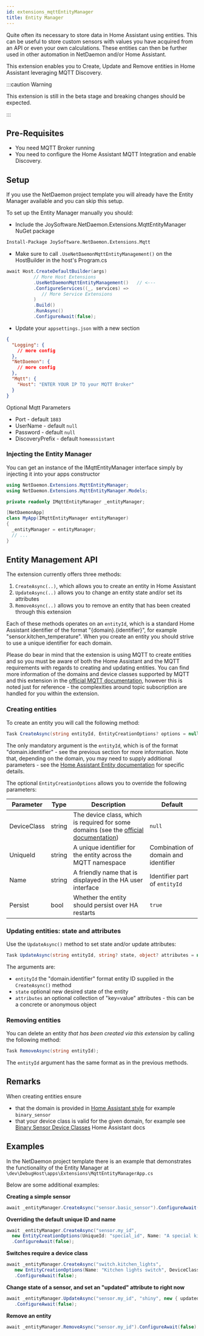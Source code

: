 ```yaml
---
id: extensions_mqttEntityManager
title: Entity Manager
---
```


Quite often its necessary to store data in Home Assistant using entities. This can be useful to store custom sensors with values you have acquired from an API or even your own calculations. These entities can then be further used in other automation in NetDaemon and/or Home Assistant.

This extension enables you to Create, Update and Remove entities in Home Assistant leveraging MQTT Discovery.

:::caution Warning

This extension is still in the beta stage and breaking changes should be expected.

:::

## Pre-Requisites
- You need MQTT Broker running
- You need to configure the Home Assistant MQTT Integration and enable Discovery.

## Setup
If you use the NetDaemon project template you will already have the Entity Manager available and you can skip this setup.

To set up the Entity Manager manually you should:

- Include the JoySoftware.NetDaemon.Extensions.MqttEntityManager NuGet package 

```ps
Install-Package JoySoftware.NetDaemon.Extensions.Mqtt
```


- Make sure to call `.UseNetDaemonMqttEntityManagement()` on the HostBuilder in the host's Program.cs

```csharp
await Host.CreateDefaultBuilder(args)
          // More Host Extensions
          .UseNetDaemonMqttEntityManagement()   // <---
          .ConfigureServices((_, services) =>
             // More Service Extensions
          )
          .Build()
          .RunAsync()
          .ConfigureAwait(false);
```
- Update your `appsettings.json` with a new section
```json
{
  "Logging": {
    // more config
  },
  "NetDaemon": {
    // more config
  },
  "Mqtt": {
    "Host": "ENTER YOUR IP TO your MQTT Broker"
  }
}
```
Optional Mqtt Parameters

- Port - default `1883`
- UserName - default `null`
- Password - default `null`
- DiscoveryPrefix - default `homeassistant`


### Injecting the Entity Manager

You can get an instance of the IMqttEntityManager interface simply by injecting it into your apps constructor

```csharp
using NetDaemon.Extensions.MqttEntityManager;
using NetDaemon.Extensions.MqttEntityManager.Models;

private readonly IMqttEntityManager _entityManager;

[NetDaemonApp]
class MyApp(IMqttEntityManager entityManager)
{ 
  _entityManager = entityManager;
  // ...
}
```

## Entity Management API

The extension currently offers three methods:

1. `CreateAsync(..)`, which allows you to create an entity in Home Assistant
1. `UpdateAsync(..)` allows you to change an entity state and/or set its attributes
1. `RemoveAsync(..)` allows you to remove an entity that has been created through this extension


Each of these methods operates on an `entityId`, which is a standard Home Assistant identifier of the format "{domain}.{identifier}", for example "sensor.kitchen_temperature".
When you create an entity you should strive to use a unique identifier for each domain.


Please do bear in mind that the extension is using MQTT to create entities and so you must be aware of both the Home Assistant and the MQTT requirements with regards to creating and updating entities. You can find more information of the domains and device classes supported by MQTT and this extension in the [official MQTT documentation](https://www.home-assistant.io/docs/mqtt/discovery), however this is noted just for reference - the complexities around topic subscription are handled for you within the extension.



### Creating entities

To create an entity you will call the following method:

```csharp
Task CreateAsync(string entityId, EntityCreationOptions? options = null);
```

The only mandatory argument is the `entityId`, which is of the format "domain.identifier" - see the previous section for more information. Note that, depending on the domain, you may need to supply additional parameters - see the [Home Assistant Entity documentation](https://developers.home-assistant.io/docs/core/entity/) for specific details.


The optional `EntityCreationOptions` allows you to override the following parameters:

|Parameter|Type|Description|Default|
|----|----|----|----|
|DeviceClass|string|The device class, which is required for some domains (see the [official documentation](https://developers.home-assistant.io/docs/core/entity/))|`null`|
|UniqueId|string|A unique identifier for the entity across the MQTT namespace|Combination of domain and identifier|
|Name|string|A friendly name that is displayed in the HA user interface|Identifier part of `entityId`|
|Persist|bool|Whether the entity should persist over HA restarts|`true`|


### Updating entities: state and attributes

Use the `UpdateAsync()` method to set state and/or update attributes:

```csharp
Task UpdateAsync(string entityId, string? state, object? attributes = null);
```

The arguments are:
 * `entityId` the "domain.identifier" format entity ID supplied in the `CreateAsync()` method
 * `state` optional new desired state of the entity
 * `attributes` an optional collection of "key=value" attributes - this can be a concrete or anonymous object


### Removing entities

You can delete an entity _that has been created via this extension_ by calling the following method:

```csharp
Task RemoveAsync(string entityId);
```

The `entityId` argument has the same format as in the previous methods.

## Remarks
When creating entities ensure
- that the domain is provided in [Home Assistant style](https://developers.home-assistant.io/docs/core/entity/) for example `binary_sensor`
- that your device class is valid for the given domain, for example see [Binary Sensor Device Classes](https://developers.home-assistant.io/docs/core/entity/binary-sensor?_highlight=device&_highlight=class#available-device-classes) Home Assistant docs

## Examples
In the NetDaemon project template there is an example that demonstrates the functionality of the Entity Manager at `\dev\DebugHost\apps\Extensions\MqttEntityManagerApp.cs`

Below are some additional examples:

**Creating a simple sensor**

```csharp
await _entityManager.CreateAsync("sensor.basic_sensor").ConfigureAwait(false);
```


**Overriding the default unique ID and name**

```csharp
await _entityManager.CreateAsync("sensor.my_id",
  new EntityCreationOptions(UniqueId: "special_id", Name: "A special kind of sensor"))
  .ConfigureAwait(false);
```

**Switches require a device class**

```csharp
await _entityManager.CreateAsync("switch.kitchen_lights",
   new EntityCreationOptions(Name: "Kitchen lights switch", DeviceClass: "switch"))
   .ConfigureAwait(false);
```


**Change state of a sensor, and set an "updated" attribute to right now**

```csharp
await _entityManager.UpdateAsync("sensor.my_id", "shiny", new { updated = DateTime.UtcNow })
   .ConfigureAwait(false);
```

**Remove an entity**

```csharp
await _entityManager.RemoveAsync("sensor.my_id").ConfigureAwait(false);
```
